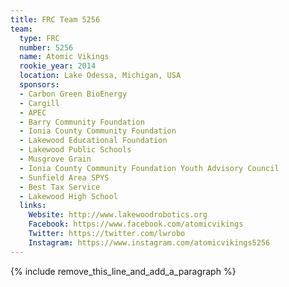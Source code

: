 ```yaml
---
title: FRC Team 5256
team:
  type: FRC
  number: 5256
  name: Atomic Vikings
  rookie_year: 2014
  location: Lake Odessa, Michigan, USA
  sponsors:
  - Carbon Green BioEnergy
  - Cargill
  - APEC
  - Barry Community Foundation
  - Ionia County Community Foundation
  - Lakewood Educational Foundation
  - Lakewood Public Schools
  - Musgrove Grain
  - Ionia County Community Foundation Youth Advisory Council
  - Sunfield Area SPYS
  - Best Tax Service
  - Lakewood High School
  links:
    Website: http://www.lakewoodrobotics.org
    Facebook: https://www.facebook.com/atomicvikings
    Twitter: https://twitter.com/lwrobo
    Instagram: https://www.instagram.com/atomicvikings5256
---
```


{% include remove_this_line_and_add_a_paragraph %}
